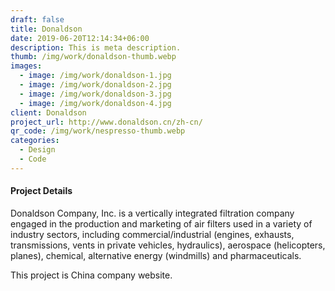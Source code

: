 ```yaml
---
draft: false
title: Donaldson
date: 2019-06-20T12:14:34+06:00
description: This is meta description.
thumb: /img/work/donaldson-thumb.webp
images:
  - image: /img/work/donaldson-1.jpg
  - image: /img/work/donaldson-2.jpg
  - image: /img/work/donaldson-3.jpg
  - image: /img/work/donaldson-4.jpg
client: Donaldson
project_url: http://www.donaldson.cn/zh-cn/
qr_code: /img/work/nespresso-thumb.webp
categories:
  - Design
  - Code
---
```


#### Project Details

Donaldson Company, Inc. is a vertically integrated filtration company engaged in the production and marketing of air filters used in a variety of industry sectors, including commercial/industrial (engines, exhausts, transmissions, vents in private vehicles, hydraulics), aerospace (helicopters, planes), chemical, alternative energy (windmills) and pharmaceuticals.

This project is China company website.
